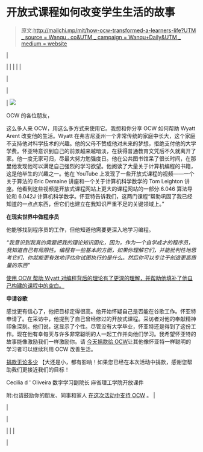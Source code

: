 # 开放式课程如何改变学生生活的故事

> 原文:[http://mailchi.mp/mit/how-ocw-transformed-a-learners-life?UTM _ source = Wanqu . co&UTM _ campaign = Wanqu+Daily&UTM _ medium = website](http://mailchi.mp/mit/how-ocw-transformed-a-learners-life?utm_source=wanqu.co&utm_campaign=Wanqu+Daily&utm_medium=website)

| 

&#124;  &#124;
&#124;  &#124;
&#124; 

&#124; 

&#124; 

&#124; [![](../Images/4eaef7aea89f469bf221bb4035b4f3d5.png)](https://mailchi.mp/mit/how-ocw-transformed-a-learners-life?e=%5BUNIQID%5D)

OCW 的各位朋友，

这么多人来 OCW，用这么多方式来使用它。我想和你分享 OCW 如何帮助 Wyatt Arent 改变他的生活。Wyatt 在弗吉尼亚州一个非常传统的家庭中长大，这个家庭不支持他对科学技术的兴趣。他的父母不赞成他对未来的梦想，拒绝支付他的大学学费。怀亚特意识到自己的前景越来越暗淡，在获得普通教育文凭后不久就离开了家。他一度无家可归，尽最大努力勉强度日。他在公共图书馆呆了很长时间，在那里他发现他可以满足自己强烈的学习欲望。他阅读了大量关于计算机编程的书籍，这是他毕生的兴趣之一。他在 YouTube 上发现了一些开放式课程的视频——一个关于算法的 Eric Demaine 讲座和一个关于计算机科学数学的 Tom Leighton 讲座。他看到这些视频是开放式课程网站上更大的课程网站的一部分:6.046 算法导论和 6.042J 计算机科学数学。怀亚特告诉我们，这两门课程“帮助巩固了我已经知道的一点点东西，但它们也建立在我知识严重不足的关键领域上。”

**在现实世界中做程序员**

他能够找到程序员的工作，但他知道他需要更深入地学习编程。

*“我意识到我真的需要把我的理论知识固化，因为，作为一个自学成才的程序员，我知道自己有局限性。编程有一些基本的方面，如果你理解它们，并能批判性地思考它们，你就能更有效地评估你试图执行的是什么。然后你可以专注于创造更高质量的东西”*

<u>使用 OCW 帮助 Wyatt 对编程背后的理论有了更深的理解，并帮助他填补了他自己构建的课程中的空白。</u>

**申请谷歌**

感觉更有信心了，他把目标定得很高。他开始怀疑自己是否能在谷歌工作。怀亚特申请了。在采访中，他提到了自己曾经修过的开放式课程。采访者对他的奉献精神印象深刻。他们说，这显示了个性。尽管没有大学毕业，怀亚特还是得到了这份工作。现在他有幸每天与许多非常聪明的人一起工作并向他们学习。我希望怀亚特的故事能像激励我们一样激励你。请 [今天捐款给 OCW](https://crowdfund.mit.edu/project/6629?utm_source=ocw&utm_medium=enews&utm_campaign=2017spring&utm_content=flw3nd)让其他像怀亚特一样聪明的学习者可以继续利用 OCW 改善生活。

[捐款无论多少](https://crowdfund.mit.edu/project/6629?utm_source=ocw&utm_medium=enews&utm_campaign=2017spring&utm_content=flw3nd) 【大还是小，都有影响！如果您已经在本次活动中捐款，感谢您帮助我们更接近我们的目标！

Cecilia d ' Oliveira
数字学习副院长
麻省理工学院开放课件

附:也请鼓励你的朋友、同事和家人 [在这次活动中支持 OCW](https://crowdfund.mit.edu/project/6629?utm_source=ocw&utm_medium=enews&utm_campaign=2017spring&utm_content=flw3nd) 。 &#124;

 &#124;

 &#124;

 &#124;
&#124;  &#124;

 |